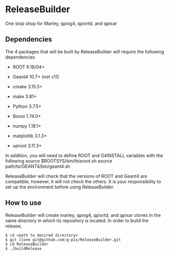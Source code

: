# ReleaseBuilder
One stop shop for Marley, qpixg4, qpixrtd, and qpixar



## Dependencies
The 4 packages that will be built by ReleaseBuilder will require the following dependencies
* ROOT 6.18/04+
* Geant4 10.7+ (not v11)

* cmake 3.15.5+
* make 3.81+
* Python 3.7.5+
* Boost 1.74.0+
* numpy 1.18.1+
* matplotlib 3.1.3+
* uproot 3.11.3+

In addition, you will need to define ROOT and G4INSTALL variables with the following
source $ROOTSYS/bin/thisroot.sh
source path/to/GEANT4/bin/geant4.sh

ReleaseBuilder will check that the versions of ROOT and Geant4 are compatible, however, it will not check the others. It is your responsibility to set up the environment before using ReleaseBuilder. 

## How to use
ReleaseBuilder will create marley, qpixg4, qpixrtd, and qpixar clones in the same directory in which its repository is located. In order to build the release,

```
$ cd <path to desired directory>
$ git clone git@github.com:q-pix/ReleaseBuilder.git
$ cd ReleaseBuilder
$ ./buildRelease
```
